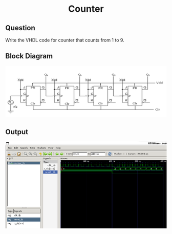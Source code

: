 <div align = 'Center'>
<h1> Counter </h1>
</div>

## Question
Write the VHDL code for counter that counts from 1 to 9.

## Block Diagram
<div align = 'center'>
<img src = 'counter-sd.png'>
</div>

## Output
![fulladder_tb](/counter/counter.png)